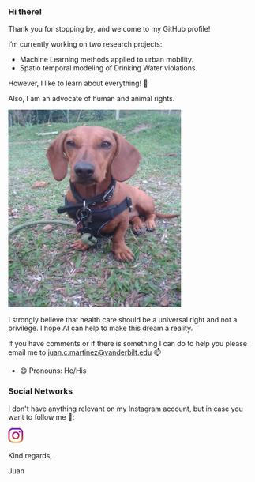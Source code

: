 ### Hi there!

Thank you for stopping by, and welcome to my GitHub profile!

I’m currently working on two research projects:
  - Machine Learning methods applied to urban mobility.
  - Spatio temporal modeling of Drinking Water violations.
  
However, I like to learn about everything! 🌱

Also, I am an advocate of human and animal rights.

<img height="400" width = 350 src="https://github.com/jcmartinmu/jcmartinmu/blob/main/icon/Nalita.jpg"></a>&nbsp;&nbsp;

I strongly believe that health care should be a universal right and not a privilege. I hope AI can help to make this dream a reality.

If you have comments or if there is something I can do to help you please email me to juan.c.martinez@vanderbilt.edu  📫
 - 😄 Pronouns: He/His
 
### Social Networks

I don't have anything relevant on my Instagram account, but in case you want to follow me 🔭:

<a href="https://instagram.com/juan_mart_m"><img height="30" src="https://github.com/jcmartinmu/jcmartinmu/blob/main/icon/instagram.png?raw=true"></a>&nbsp;&nbsp;

Kind regards,

Juan
